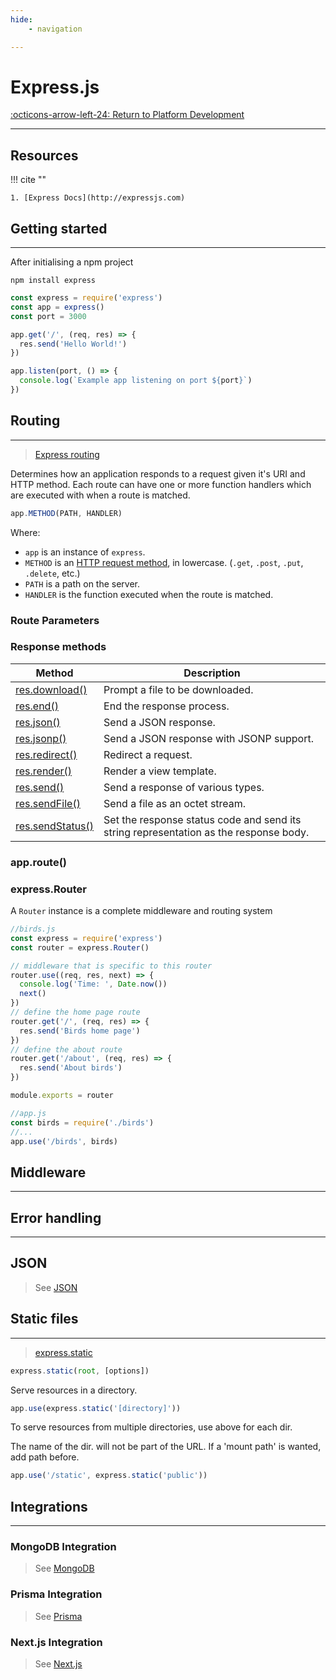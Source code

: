 ```yaml
---
hide:
    - navigation

---
```

# Express.js

[:octicons-arrow-left-24: Return to Platform Development](/Knowledge-Notebook/Platform-Development/)

---

## Resources

!!! cite ""

    1. [Express Docs](http://expressjs.com)

## Getting started

---

After initialising a npm project

```console
npm install express
```

```js
const express = require('express')
const app = express()
const port = 3000

app.get('/', (req, res) => {
  res.send('Hello World!')
})

app.listen(port, () => {
  console.log(`Example app listening on port ${port}`)
})
```

## Routing

---

> [Express routing](http://expressjs.com/en/guide/routing.html)

Determines how an application responds to a request given it's URI and HTTP method. Each route can have one or more function handlers which are executed with when a route is matched.

```js
app.METHOD(PATH, HANDLER)
```

Where:

- `app` is an instance of `express`.
- `METHOD` is an [HTTP request method](https://en.wikipedia.org/wiki/Hypertext_Transfer_Protocol#Request_methods), in lowercase. (`.get`, `.post`, `.put`, `.delete`, etc.)
- `PATH` is a path on the server.
- `HANDLER` is the function executed when the route is matched.

### Route Parameters

### Response methods

| Method | Description |
| --- | --- |
| [res.download()](http://expressjs.com/en/4x/api.html#res.download) | Prompt a file to be downloaded. |
| [res.end()](http://expressjs.com/en/4x/api.html#res.end) | End the response process. |
| [res.json()](http://expressjs.com/en/4x/api.html#res.json) | Send a JSON response. |
| [res.jsonp()](http://expressjs.com/en/4x/api.html#res.jsonp) | Send a JSON response with JSONP support. |
| [res.redirect()](http://expressjs.com/en/4x/api.html#res.redirect) | Redirect a request. |
| [res.render()](http://expressjs.com/en/4x/api.html#res.render) | Render a view template. |
| [res.send()](http://expressjs.com/en/4x/api.html#res.send) | Send a response of various types. |
| [res.sendFile()](http://expressjs.com/en/4x/api.html#res.sendFile) | Send a file as an octet stream. |
| [res.sendStatus()](http://expressjs.com/en/4x/api.html#res.sendStatus) | Set the response status code and send its string representation as the response body. |

### app.route()

### express.Router

A `Router` instance is a complete middleware and routing system

```javascript
//birds.js
const express = require('express')
const router = express.Router()

// middleware that is specific to this router
router.use((req, res, next) => {
  console.log('Time: ', Date.now())
  next()
})
// define the home page route
router.get('/', (req, res) => {
  res.send('Birds home page')
})
// define the about route
router.get('/about', (req, res) => {
  res.send('About birds')
})

module.exports = router
```

```javascript
//app.js
const birds = require('./birds')
//...
app.use('/birds', birds)
```

## Middleware

---

## Error handling

---

## JSON

> See [JSON](JSON.md)

## Static files

---

> [express.static](http://expressjs.com/en/4x/api.html#express.static)

```javascript
express.static(root, [options])
```

Serve resources in a directory.

```javascript
app.use(express.static('[directory]'))
```

To serve resources from multiple directories, use above for each dir.

The name of the dir. will not be part of the URL. If a 'mount path' is wanted, add path before.

```javascript
app.use('/static', express.static('public'))
```

## Integrations

---

### MongoDB Integration

> See [MongoDB]()

### Prisma Integration

> See [Prisma]()

### Next.js Integration

> See [Next.js](Next.md)